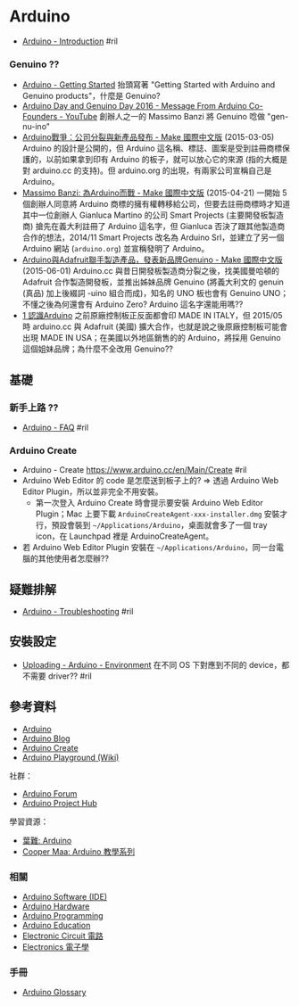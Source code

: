 # Arduino

  - [Arduino \- Introduction](https://www.arduino.cc/en/Guide/Introduction) #ril

### Genuino ??

  - [Arduino \- Getting Started](https://www.arduino.cc/en/Guide/HomePage) 抬頭寫著 "Getting Started with Arduino and Genuino products"，什麼是 Genuino?
  - [Arduino Day and Genuino Day 2016 \- Message From Arduino Co\-Founders \- YouTube](https://www.youtube.com/watch?v=7KfC3aSuyiQ) 創辦人之一的 Massimo Banzi 將 Genuino 唸做 "gen-nu-ino"
  - [Arduino戰爭：公司分裂與新產品發布 - Make 國際中文版](http://www.makezine.com.tw/arduino-16/) (2015-03-05) Arduino 的設計是公開的，但 Arduino 這名稱、標誌、圖案是受到註冊商標保護的，以前如果拿到印有 Arduino 的板子，就可以放心它的來源 (指的大概是對 arduino.cc 的支持)。但 arduino.org 的出現，有兩家公司宣稱自己是 Arduino。
  - [Massimo Banzi: 為Arduino而戰 \- Make 國際中文版](http://www.makezine.com.tw/massimo-banzi-arduino/) (2015-04-21) 一開始 5 個創辦人同意將 Arduino 商標的擁有權轉移給公司，但要去註冊商標時才知道其中一位創辦人 Gianluca Martino 的公司 Smart Projects (主要開發板製造商) 搶先在義大利註冊了 Arduino 這名字，但 Gianluca 否決了跟其他製造商合作的想法，2014/11 Smart Projects 改名為 Arduino Srl，並建立了另一個 Arduino 網站 (`arduino.org`) 並宣稱發明了 Arduino。
  - [Arduino與Adafruit聯手製造產品，發表新品牌Genuino \- Make 國際中文版](http://www.makezine.com.tw/arduinoadafruitgenuino/) (2015-06-01) Arduino.cc 與昔日開發板製造商分裂之後，找美國曼哈頓的 Adafruit 合作製造開發板，並推出姊妹品牌 Genuino (將義大利文的 genuin (真品) 加上後綴詞 -uino 組合而成)，知名的 UNO 板也會有 Genuino UNO；不懂之後為何還會有 Arduino Zero? Arduino 這名字還能用嗎??
  - [1 認識Arduino](https://openhome.cc/Gossip/Books/mBlockArduino1-1and1-2.html) 之前原廠控制板正反面都會印 MADE IN ITALY，但 2015/05 時 arduino.cc 與 Adafruit (美國) 擴大合作，也就是說之後原廠控制板可能會出現 MADE IN USA；在美國以外地區銷售的的 Arduino，將採用 Genuino 這個姐妹品牌；為什麼不全改用 Genuino??

## 基礎

### 新手上路 ??

  - [Arduino \- FAQ](https://www.arduino.cc/en/Main/FAQ) #ril

### Arduino Create

  - Arduino - Create https://www.arduino.cc/en/Main/Create #ril
  - Arduino Web Editor 的 code 是怎麼送到板子上的? => 透過 Arduino Web Editor Plugin，所以並非完全不用安裝。
      - 第一次登入 Arduino Create 時會提示要安裝 Arduino Web Editor Plugin；Mac 上要下載 `ArduinoCreateAgent-xxx-installer.dmg` 安裝才行，預設會裝到 `~/Applications/Arduino`，桌面就會多了一個 tray icon，在 Launchpad 裡是 ArduinoCreateAgent。
  - 若 Arduino Web Editor Plugin 安裝在 `~/Applications/Arduino`，同一台電腦的其他使用者怎麼辦??

## 疑難排解

  - [Arduino \- Troubleshooting](https://www.arduino.cc/en/Guide/Troubleshooting) #ril

## 安裝設定

  - [Uploading - Arduino \- Environment](https://www.arduino.cc/en/Guide/Environment#uploading) 在不同 OS 下對應到不同的 device，都不需要 driver?? #ril

## 參考資料

  - [Arduino](https://www.arduino.cc/)
  - [Arduino Blog](https://blog.arduino.cc/)
  - [Arduino Create](https://create.arduino.cc/)
  - [Arduino Playground (Wiki)](http://playground.arduino.cc/)

社群：

  - [Arduino Forum](http://forum.arduino.cc/)
  - [Arduino Project Hub](https://create.arduino.cc/projecthub)

學習資源：

  - [葉難: Arduino](http://yehnan.blogspot.com/search/label/Arduino)
  - [Cooper Maa: Arduino 教學系列](http://coopermaa2nd.blogspot.com/2011/05/arduino.html#)

### 相關

  - [Arduino Software (IDE)](arduino-software.md)
  - [Arduino Hardware](arduino-hardware.md)
  - [Arduino Programming](arduino-programming.md)
  - [Arduino Education](arduino-education.md)
  - [Electronic Circuit 電路](circuit.md)
  - [Electronics 電子學](electronics.md)

### 手冊

  - [Arduino Glossary](https://www.arduino.cc/glossary/en/)

